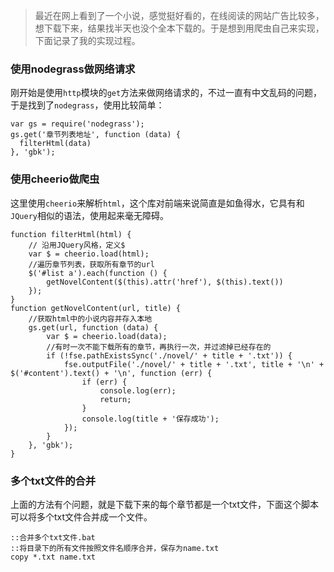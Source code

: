 >最近在网上看到了一个小说，感觉挺好看的，在线阅读的网站广告比较多，想下载下来，结果找半天也没个全本下载的。于是想到用爬虫自己来实现，下面记录了我的实现过程。

### 使用nodegrass做网络请求

刚开始是使用`http`模块的`get`方法来做网络请求的，不过一直有中文乱码的问题，于是找到了`nodegrass`，使用比较简单：

```
var gs = require('nodegrass');
gs.get('章节列表地址', function (data) {
  filterHtml(data)
}, 'gbk');
```

### 使用cheerio做爬虫

这里使用`cheerio`来解析`html`，这个库对前端来说简直是如鱼得水，它具有和`JQuery`相似的语法，使用起来毫无障碍。

```
function filterHtml(html) {
    // 沿用JQuery风格，定义$
    var $ = cheerio.load(html);
    //遍历章节列表，获取所有章节的url
    $('#list a').each(function () {
        getNovelContent($(this).attr('href'), $(this).text())
    });
}
function getNovelContent(url, title) {
    //获取html中的小说内容并存入本地
    gs.get(url, function (data) {
        var $ = cheerio.load(data);
        //有时一次不能下载所有的章节，再执行一次，并过滤掉已经存在的
        if (!fse.pathExistsSync('./novel/' + title + '.txt')) {
            fse.outputFile('./novel/' + title + '.txt', title + '\n' + $('#content').text() + '\n', function (err) {
                if (err) {
                    console.log(err);
                    return;
                }
                console.log(title + '保存成功');
            });
        }
    }, 'gbk');
}
```


### 多个txt文件的合并

上面的方法有个问题，就是下载下来的每个章节都是一个txt文件，下面这个脚本可以将多个txt文件合并成一个文件。

```
::合并多个txt文件.bat
::将目录下的所有文件按照文件名顺序合并，保存为name.txt
copy *.txt name.txt
```